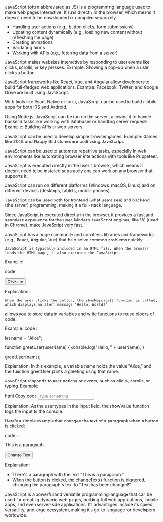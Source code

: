 <!------------------------ What is JavaScript? -->

JavaScript (often abbreviated as JS) is a programming language used to make web pages interactive.
It runs directly in the browser, which means it doesn’t need to be downloaded or compiled separately.

<!----------------------- JavaScript can be used for things like: -->

- Handling user actions (e.g., button clicks, form submissions)
- Updating content dynamically (e.g., loading new content without refreshing the page)
- Creating animations
- Validating forms
- Working with APIs (e.g., fetching data from a server)

<!-- ----------------------Use Cases of JavaScript -->

<!-- Web Development: -->

JavaScript makes websites interactive by responding to user events like clicks, scrolls, or key presses.
Example: Showing a pop-up when a user clicks a button.

<!-- Building Web Applications: -->

JavaScript frameworks like React, Vue, and Angular allow developers to build full-fledged web applications.
Example: Facebook, Twitter, and Google Drive are built using JavaScript.

<!-- Mobile Development: -->

With tools like React Native or Ionic, JavaScript can be used to build mobile apps for both iOS and Android.

<!-- Server-Side Programming (Back-End): -->

Using Node.js, JavaScript can be run on the server , allowing it to handle backend tasks like working with databases or handling server requests.
Example: Building APIs or web servers.

<!-- Game Development: -->

JavaScript can be used to develop simple browser games.
Example: Games like 2048 and Flappy Bird clones are built using JavaScript.

<!-- Automation: -->

JavaScript can be used to automate repetitive tasks, especially in web environments like automating browser interactions with tools like Puppeteer.

<!---------------------------------------- Advantages of JavaScript -->

<!-- Runs in the Browser: -->

JavaScript is executed directly in the user's browser, which means it doesn’t need to be installed separately and can work on any browser that supports it.

<!-- Cross-Platform: -->

JavaScript can run on different platforms (Windows, macOS, Linux) and on different devices (desktops, tablets, mobile phones).

<!-- Versatile: -->

JavaScript can be used both for frontend (what users see) and backend (the server) programming, making it a full-stack language.

<!-- Fast and Efficient: -->

Since JavaScript is executed directly in the browser, it provides a fast and seamless experience for the user. Modern JavaScript engines, like V8 (used in Chrome), make JavaScript very fast.

<!-- Large Ecosystem: -->

JavaScript has a huge community and countless libraries and frameworks (e.g., React, Angular, Vue) that help solve common problems quickly.

<!------------------------------------------ How JavaScript Works (Simple Explanation) -->

<!-- -  Script in HTML:  -->

    JavaScript is typically included in an HTML file. When the browser loads the HTML page, it also executes the JavaScript.

Example:

code:

<button onclick="showMessage()">Click me</button>

<script>
  function showMessage() {
    alert("Hello, World!");
  }
</script>

Explanation:

    When the user clicks the button, the showMessage() function is called, which displays an alert message "Hello, World!"

<!-- -  Variables and Functions: -->

allows you to store data in variables and write functions to reuse blocks of code.

Example:
code :

let name = "Alice";

function greetUser(userName) {
console.log("Hello, " + userName);
}

greetUser(name);

Explanation:
In this example, a variable name holds the value "Alice," and the function greetUser prints a greeting using that name.

<!-- Events: -->

JavaScript responds to user actions or events, such as clicks, scrolls, or typing.
Example:

html
Copy code
<input type="text" oninput="showValue(this.value)" placeholder="Type something" />

<script>
  function showValue(value) {
    console.log("Input value: " + value);
  }
</script>

Explanation: As the user types in the input field, the showValue function logs the input to the console.


<!--  ---------------------------------------------Simple Example of JavaScript -->
Here’s a simple example that changes the text of a paragraph when a button is clicked:

code :

<!DOCTYPE html>
<html lang="en">
<head>
  <title>JavaScript Example</title>
</head>
<body>
  <p id="text">This is a paragraph.</p>
  <button onclick="changeText()">Change Text</button>

  <script>
    function changeText() {
      document.getElementById("text").innerHTML = "Text has been changed!";
    }
  </script>
</body>
</html>


Explanation:
- There's a paragraph with the text "This is a paragraph."
- When the button is clicked, the changeText() function is triggered, changing the paragraph's text to "Text has been changed!"

<!------------------------- Summary------------------ -->
JavaScript is a powerful and versatile programming language that can be used for creating dynamic web pages, building full web applications, mobile apps, and even server-side applications. Its advantages include its speed, versatility, and large ecosystem, making it a go-to language for developers worldwide.
